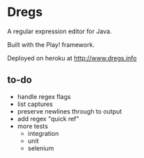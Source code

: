 Dregs
=====

A regular expression editor for Java.

Built with the Play! framework.

Deployed on heroku at http://www.dregs.info


to-do
-----

- handle regex flags
- list captures
- preserve newlines through to output
- add regex "quick ref"
- more tests
    - integration
    - unit
    - selenium
